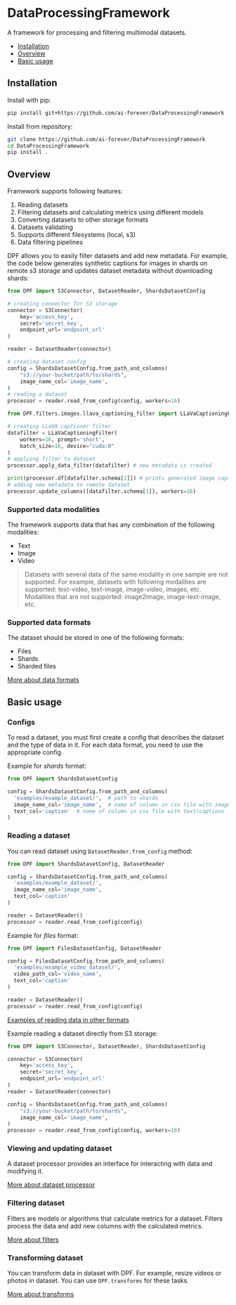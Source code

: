 # DataProcessingFramework

A framework for processing and filtering multimodal datasets.

- [Installation](#installation)
- [Overview](#overview)
- [Basic usage](#basic-usage)

## Installation

Install with pip:
```bash
pip install git+https://github.com/ai-forever/DataProcessingFramework
```
Install from repository:
```bash
git clone https://github.com/ai-forever/DataProcessingFramework
cd DataProcessingFramework
pip install .
```

## Overview

Framework supports following features:
1. Reading datasets
2. Filtering datasets and calculating metrics using different models
3. Converting datasets to other storage formats
4. Datasets validating
5. Supports different filesystems (local, s3)
6. Data filtering pipelines

DPF allows you to easily filter datasets and add new metadata. 
For example, the code below generates synthetic captions for images in shards on remote s3 storage and updates dataset metadata without downloading shards:
```python
from DPF import S3Connector, DatasetReader, ShardsDatasetConfig

# creating connector for S3 storage
connector = S3Connector(
    key='access_key',
    secret='secret_key',
    endpoint_url='endpoint_url'
)

reader = DatasetReader(connector)

# creating dataset config
config = ShardsDatasetConfig.from_path_and_columns(
    "s3://your-bucket/path/to/shards",
    image_name_col='image_name',
)
# reading a dataset
processor = reader.read_from_config(config, workers=16)

from DPF.filters.images.llava_captioning_filter import LLaVaCaptioningFilter

# creating LLaVA captioner filter
datafilter = LLaVaCaptioningFilter(
    workers=16, prompt='short', 
    batch_size=16, device="cuda:0"
)
# applying filter to dataset
processor.apply_data_filter(datafilter) # new metadata is created

print(processor.df[datafilter.schema[1]]) # prints generated image captions
# adding new metadata to remote dataset
processor.update_columns([datafilter.schema[1]], workers=16)
```

### Supported data modalities

The framework supports data that has any combination of the following modalities:
- Text
- Image
- Video

> Datasets with several data of the same modality in one sample are not supported.
For example, datasets with following modalities are supported: text-video, text-image, image-video, images, etc.
Modalities that are not supported: image2image, image-text-image, etc.

### Supported data formats

The dataset should be stored in one of the following formats:
- Files
- Shards
- Sharded files

[More about data formats](docs/formats.md)

## Basic usage

### Configs
To read a dataset, you must first create a config that describes the dataset and the type of data in it.
For each data format, you need to use the appropriate config.

Example for _shards_ format:

```python
from DPF import ShardsDatasetConfig

config = ShardsDatasetConfig.from_path_and_columns(
  'examples/example_dataset/',  # path to shards
  image_name_col='image_name',  # name of column in csv file with image names 
  text_col='caption'  # name of column in csv file with text/captions
)
```

### Reading a dataset
You can read dataset using `DatasetReader.from_config` method:

```python
from DPF import ShardsDatasetConfig, DatasetReader

config = ShardsDatasetConfig.from_path_and_columns(
  'examples/example_dataset/',
  image_name_col='image_name',
  text_col='caption'
)

reader = DatasetReader()
processor = reader.read_from_config(config)
```
Example for _files_ format:

```python
from DPF import FilesDatasetConfig, DatasetReader

config = FilesDatasetConfig.from_path_and_columns(
  'examples/example_video_dataset/',
  video_path_col='video_name',
  text_col='caption'
)

reader = DatasetReader()
processor = reader.read_from_config(config)
```

[Examples of reading data in other formats](docs/formats.md)

Example reading a dataset directly from S3 storage:
```python
from DPF import S3Connector, DatasetReader, ShardsDatasetConfig

connector = S3Connector(
    key='access_key',
    secret='secret_key',
    endpoint_url='endpoint_url'
)
reader = DatasetReader(connector)

config = ShardsDatasetConfig.from_path_and_columns(
    "s3://your-bucket/path/to/shards",
    image_name_col='image_name',
)
processor = reader.read_from_config(config, workers=16)
```

### Viewing and updating dataset

A dataset processor provides an interface for interacting with data and modifying it.

[More about dataset processor](docs/processor.md)

### Filtering dataset

Filters are models or algorithms that calculate metrics for a dataset. 
Filters process the data and add new columns with the calculated metrics.

[More about filters](docs/filters.md)

### Transforming dataset

You can transform data in dataset with DPF.
For example, resize videos or photos in dataset.
You can use `DPF.transforms` for these tasks.

[More about transforms](docs/transforms.md)